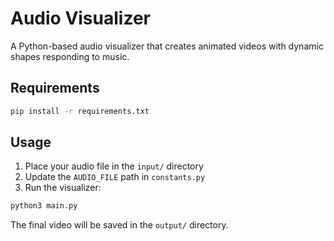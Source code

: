 # Audio Visualizer

A Python-based audio visualizer that creates animated videos with dynamic shapes responding to music.

## Requirements

```bash
pip install -r requirements.txt
```

## Usage

1. Place your audio file in the `input/` directory
2. Update the `AUDIO_FILE` path in `constants.py`
3. Run the visualizer:

```bash
python3 main.py
```

The final video will be saved in the `output/` directory.
